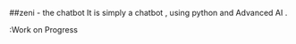 ##zeni - the chatbot
    It is simply a chatbot , using python and Advanced AI .



:Work on Progress
